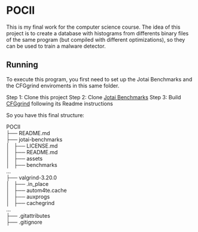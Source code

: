 # POCII
 
This is my final work for the computer science course. The idea of this project is to create a database with histograms from differents binary files of the same program (but compiled with different optimizations), so they can be used to train a malware detector.

## Running

To execute this program, you first need to set up the Jotai Benchmarks and the CFGgrind enviroments in this same folder.

Step 1: Clone this project
Step 2: Clone [Jotai Benchmarks](https://github.com/lac-dcc/jotai-benchmarks/)
Step 3: Build [CFGgrind](https://github.com/rimsa/CFGgrind) following its Readme instructions

So you have this final structure:

POCII <br />
├── README.md <br />
├── jotai-benchmarks <br />
│   ├── LICENSE.md <br />
│   ├── README.md <br />
│   ├── assets <br />
│   ├── benchmarks <br />
    ... <br />
├── valgrind-3.20.0 <br />
│   ├── .in_place <br />
│   ├── autom4te.cache <br />
│   ├── auxprogs <br />
│   ├── cachegrind <br />
    ... <br />
├── .gitattributes <br />
├── .gitignore <br />

